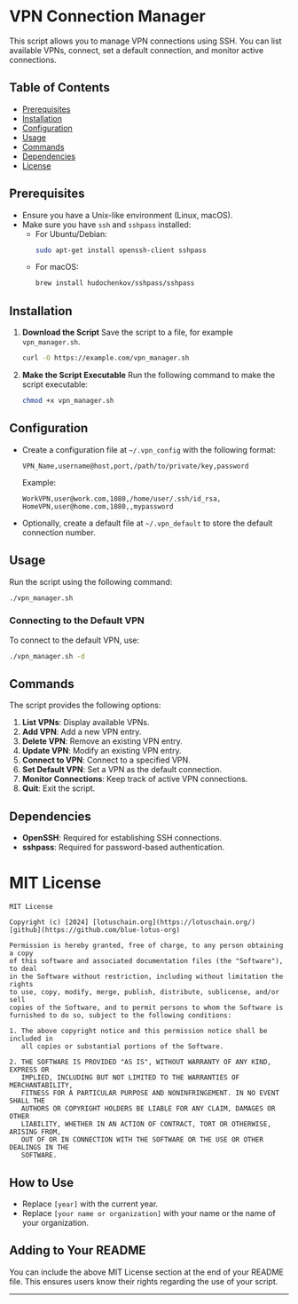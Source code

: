 # VPN Connection Manager

This script allows you to manage VPN connections using SSH. You can list available VPNs, connect, set a default connection, and monitor active connections.

## Table of Contents

- [Prerequisites](#prerequisites)
- [Installation](#installation)
- [Configuration](#configuration)
- [Usage](#usage)
- [Commands](#commands)
- [Dependencies](#dependencies)
- [License](#license)

## Prerequisites

- Ensure you have a Unix-like environment (Linux, macOS).
- Make sure you have `ssh` and `sshpass` installed:
  - For Ubuntu/Debian: 
    ```bash
    sudo apt-get install openssh-client sshpass
    ```
  - For macOS:
    ```bash
    brew install hudochenkov/sshpass/sshpass
    ```

## Installation

1. **Download the Script**
   Save the script to a file, for example `vpn_manager.sh`.

   ```bash
   curl -O https://example.com/vpn_manager.sh
   ```

2. **Make the Script Executable**
   Run the following command to make the script executable:

   ```bash
   chmod +x vpn_manager.sh
   ```

## Configuration

- Create a configuration file at `~/.vpn_config` with the following format:

  ```
  VPN_Name,username@host,port,/path/to/private/key,password
  ```

  Example:
  ```
  WorkVPN,user@work.com,1080,/home/user/.ssh/id_rsa,
  HomeVPN,user@home.com,1080,,mypassword
  ```

- Optionally, create a default file at `~/.vpn_default` to store the default connection number.

## Usage

Run the script using the following command:

```bash
./vpn_manager.sh
```

### Connecting to the Default VPN

To connect to the default VPN, use:

```bash
./vpn_manager.sh -d
```

## Commands

The script provides the following options:

1. **List VPNs**: Display available VPNs.
2. **Add VPN**: Add a new VPN entry.
3. **Delete VPN**: Remove an existing VPN entry.
4. **Update VPN**: Modify an existing VPN entry.
5. **Connect to VPN**: Connect to a specified VPN.
6. **Set Default VPN**: Set a VPN as the default connection.
7. **Monitor Connections**: Keep track of active VPN connections.
8. **Quit**: Exit the script.

## Dependencies

- **OpenSSH**: Required for establishing SSH connections.
- **sshpass**: Required for password-based authentication.


# MIT License

```
MIT License

Copyright (c) [2024] [lotuschain.org](https://lotuschain.org/) [github](https://github.com/blue-lotus-org)

Permission is hereby granted, free of charge, to any person obtaining a copy
of this software and associated documentation files (the "Software"), to deal
in the Software without restriction, including without limitation the rights
to use, copy, modify, merge, publish, distribute, sublicense, and/or sell
copies of the Software, and to permit persons to whom the Software is
furnished to do so, subject to the following conditions:

1. The above copyright notice and this permission notice shall be included in
   all copies or substantial portions of the Software.

2. THE SOFTWARE IS PROVIDED "AS IS", WITHOUT WARRANTY OF ANY KIND, EXPRESS OR
   IMPLIED, INCLUDING BUT NOT LIMITED TO THE WARRANTIES OF MERCHANTABILITY,
   FITNESS FOR A PARTICULAR PURPOSE AND NONINFRINGEMENT. IN NO EVENT SHALL THE
   AUTHORS OR COPYRIGHT HOLDERS BE LIABLE FOR ANY CLAIM, DAMAGES OR OTHER
   LIABILITY, WHETHER IN AN ACTION OF CONTRACT, TORT OR OTHERWISE, ARISING FROM,
   OUT OF OR IN CONNECTION WITH THE SOFTWARE OR THE USE OR OTHER DEALINGS IN THE
   SOFTWARE.
```

## How to Use

- Replace `[year]` with the current year.
- Replace `[your name or organization]` with your name or the name of your organization.

## Adding to Your README

You can include the above MIT License section at the end of your README file. This ensures users know their rights regarding the use of your script.

---

